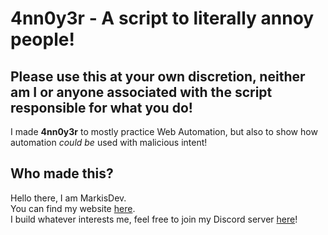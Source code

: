 # 4nn0y3r - A script to literally annoy people!

## Please use this at your own discretion, neither am I or anyone associated with the script responsible for what you do!

I made **4nn0y3r** to mostly practice Web Automation, but also to show how automation _could be_ used with malicious intent!

## Who made this?

Hello there, I am MarkisDev.  
You can find my website [here](https://markis.dev).  
I build whatever interests me, feel free to join my Discord server [here](https://discord.io/dev)! 


